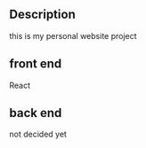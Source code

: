 ## Description

this is my personal website project

## front end

React

## back end

not decided yet
